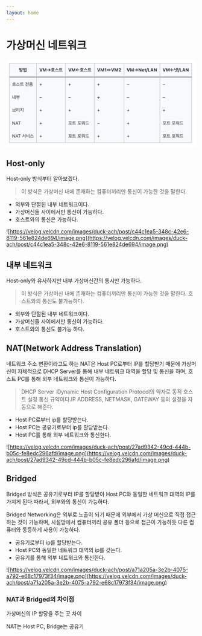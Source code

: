 ```yaml
---
layout: home
---
```

# 가상머신 네트워크

![table.png](./img/table.png)

## Host-only

Host-only 방식부터 알아보겠다.

> 이 방식은 가상머신 내에 존재하는 컴퓨터끼리만 통신이 가능한 것을 말한다.
> 
- 외부와 단절된 내부 네트워크이다.
- 가상머신들 사이에서만 통신이 가능하다.
- 호스트와의 통신은 가능하다.

![https://velog.velcdn.com/images/duck-ach/post/c44c1ea5-348c-42e6-8119-561e824de694/image.png](https://velog.velcdn.com/images/duck-ach/post/c44c1ea5-348c-42e6-8119-561e824de694/image.png)

## 내부 네트워크

Host-only와 유사하지만 내부 가상머신간의 통시만 가능하다.

> 이 방식은 가상머신 내에 존재하는 컴퓨터끼리만 통신이 가능한 것을 말한다. 호스트와의 통신도 불가능하다.
> 
- 외부와 단절된 내부 네트워크이다.
- 가상머신들 사이에서만 통신이 가능하다.
- 호스트와의 통신도 불가능 하다.

## NAT(Network Address Translation)

네트워크 주소 변환이라고도 하는 NAT은 Host PC로부터 IP를 할당받기 때문에 가상머신이 자체적으로 DHCP Server를 통해 내부 네트워크 대역을 할당 및 통신을 하며, 호스트 PC를 통해 외부 네트워크와 통신이 가능하다.

> DHCP Server :Dynamic Host Configuration Protocol의 약자로 동적 호스트 설정 통신 규약이다.IP ADDRESS, NETMASK, GATEWAY 등의 설정을 자동으로 해준다.
> 
- Host PC로부터 ip를 할당받는다.
- Host PC는 공유기로부터 ip를 할당받는다.
- Host PC를 통해 외부 네트워크와 통신한다.

![https://velog.velcdn.com/images/duck-ach/post/27ad9342-49cd-444b-b05c-fe8edc296afd/image.png](https://velog.velcdn.com/images/duck-ach/post/27ad9342-49cd-444b-b05c-fe8edc296afd/image.png)

## Bridged

Bridged 방식은 공유기로부터 IP를 할당받아 Host PC와 동일한 네트워크 대역의 IP를 가지게 된다.따라서, 외부와의 통신이 가능하다.

Bridged Networking은 외부로 노출이 되기 때문에 외부에서 가상 머신으로 직접 접근하는 것이 가능하며, 사설망에서 컴퓨터끼리 공유 폴더 등으로 접근이 가능하듯 다른 컴퓨터와 동등하게 사용이 가능하다.

- 공유기로부터 ip를 할당받는다.
- Host PC와 동일한 네트워크 대역의 ip를 갖는다.
- 공유기를 통해 외부 네트워크와 통신한다.

![https://velog.velcdn.com/images/duck-ach/post/a71a205a-3e2b-4075-a792-e68c17973f34/image.png](https://velog.velcdn.com/images/duck-ach/post/a71a205a-3e2b-4075-a792-e68c17973f34/image.png)

### NAT과 Bridged의 차이점

가상머신의 IP 할당을 주는 곳 차이

NAT는 Host PC, Bridge는 공유기